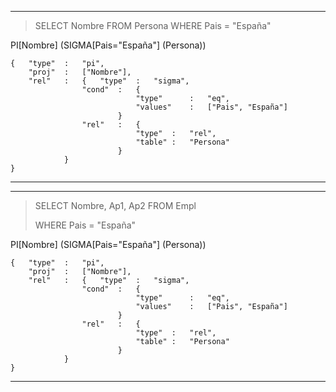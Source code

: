 
----------


> SELECT Nombre
> FROM Persona
> WHERE Pais = "España"


PI[Nombre] (SIGMA[Pais="España"] (Persona))


	{	"type"	:	"pi",
		"proj"	:	["Nombre"],
		"rel"	:	{	"type"	:	"sigma",
					"cond"	:	{	
								"type"		: 	"eq",	
								"values"	:	["Pais", "España"]	
							}
					"rel"	:	{	
								"type"	:	"rel",
								"table"	:	"Persona"
							}	
				}
	}
 

----------
----------


> SELECT Nombre, Ap1, Ap2
> FROM Empl
>
> WHERE Pais = "España"


PI[Nombre] (SIGMA[Pais="España"] (Persona))


	{	"type"	:	"pi",
		"proj"	:	["Nombre"],
		"rel"	:	{	"type"	:	"sigma",
					"cond"	:	{	
								"type"		: 	"eq",	
								"values"	:	["Pais", "España"]	
							}
					"rel"	:	{	
								"type"	:	"rel",
								"table"	:	"Persona"
							}	
				}
	}
 

----------
